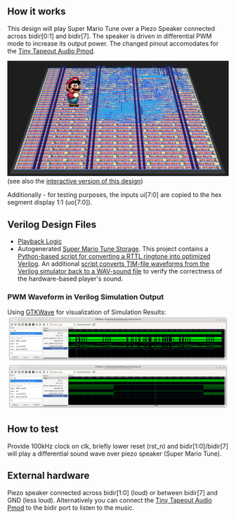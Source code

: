 <!---

This file is used to generate your project datasheet. Please fill in the information below and delete any unused
sections.

You can also include images in this folder and reference them in the markdown. Each image must be less than
512 kb in size, and the combined size of all images must be less than 1 MB.
-->

## How it works

This design will play Super Mario Tune
over a Piezo Speaker connected across bidir[0:1] and bidir[7]. The speaker is driven
in differential PWM mode to increase its output power. The changed pinout
accomodates for the [Tiny Tapeout Audio Pmod](https://github.com/MichaelBell/tt-audio-pmod?tab=readme-ov-file#tiny-tapeout-audio-pmod).

![Chip Design of the Super Mario Tune player](img/chip-design.jpg)
(see also the [interactive version of this design](https://meriac.github.io/tt08-play-tune/))

Additionally - for testing purposes, the inputs ui[7:0] are copied to the hex segment display 1:1 (uo[7:0]).

## Verilog Design Files ##
- [Playback Logic](https://github.com/meriac/tt08-play-tune/blob/main/src/player.v#L38)
- Autogenerated [Super Mario Tune Storage](https://github.com/meriac/tt08-play-tune/blob/main/src/tune.v#L42-L45). This
  project contains a [Python-based script for converting a RTTL ringtone into optimized Verilog](https://github.com/meriac/tt08-play-tune/blob/main/generator/generate.py#L38).
  An additional [script converts TIM-file waveforms from the Verilog simulator back to a WAV-sound file](https://github.com/meriac/tt08-play-tune/blob/main/test/tim2wav-test.py#L38)
  to verify the correctness of the hardware-based player's sound.

### PWM Waveform in Verilog Simulation Output ###
Using [GTKWave](https://gtkwave.sourceforge.net/) for visualization of Simulation Results:
![25s of Verilog simulation - showing the Waveform output](img/waveform-overview.png)
![Zooming into the Waveform](img/waveform-detail.png)


## How to test

Provide 100kHz clock on clk, briefly lower reset (rst_n)
and bidir[1:0]/bidir[7] will play a differential sound wave over piezo speaker
(Super Mario Tune).


## External hardware

Piezo speaker connected across bidir[1:0] (loud) or between bidir[7] and GND (less loud).
Alternatively you can connect the [Tiny Tapeout Audio Pmod](https://github.com/MichaelBell/tt-audio-pmod) to the bidir port to listen to the music.
